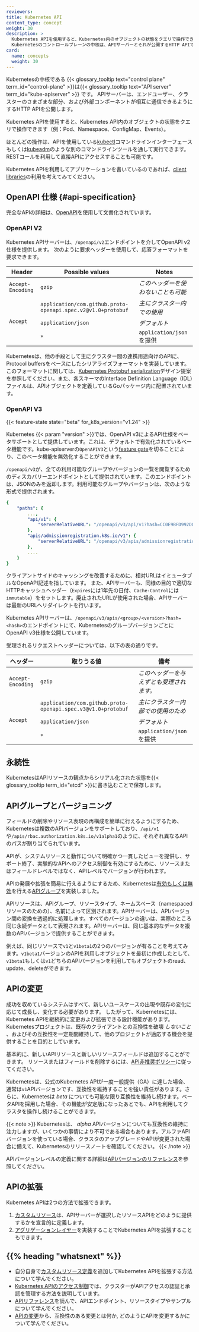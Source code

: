 ```yaml
---
reviewers:
title: Kubernetes API
content_type: concept
weight: 30
description: >
  Kubernetes APIを使用すると、Kubernetes内のオブジェクトの状態をクエリで操作できます。
  Kubernetesのコントロールプレーンの中核は、APIサーバーとそれが公開するHTTP APIです。ユーザー、クラスターのさまざまな部分、および外部コンポーネントはすべて、APIサーバーを介して互いに通信します。
card:
  name: concepts
  weight: 30
---
```


<!-- overview -->

Kubernetesの中核である {{< glossary_tooltip text="control plane" term_id="control-plane" >}}は{{< glossary_tooltip text="API server" term_id="kube-apiserver" >}} です。
APIサーバーは、エンドユーザー、クラスターのさまざまな部分、および外部コンポーネントが相互に通信できるようにするHTTP APIを公開します。

Kubernetes APIを使用すると、Kubernetes API内のオブジェクトの状態をクエリで操作できます（例：Pod、Namespace、ConfigMap、Events）。

ほとんどの操作は、APIを使用している[kubectl](/docs/reference/kubectl/overview/)コマンドラインインターフェースもしくは[kubeadm](/docs/reference/setup-tools/kubeadm/)のような別のコマンドラインツールを通して実行できます。
RESTコールを利用して直接APIにアクセスすることも可能です。

Kubernetes APIを利用してアプリケーションを書いているのであれば、[client libraries](/docs/reference/using-api/client-libraries/)の利用を考えてみてください。

<!-- body -->

## OpenAPI 仕様 {#api-specification}

完全なAPIの詳細は、[OpenAPI](https://www.openapis.org/)を使用して文書化されています。

### OpenAPI V2

Kubernetes APIサーバーは、`/openapi/v2`エンドポイントを介してOpenAPI v2仕様を提供します。
次のように要求ヘッダーを使用して、応答フォーマットを要求できます。


<table>
  <caption style="display:none">OpenAPI v2クエリの有効なリクエストヘッダー値</caption>
  <thead>
     <tr>
        <th>Header</th>
        <th style="min-width: 50%;">Possible values</th>
        <th>Notes</th>
     </tr>
  </thead>
  <tbody>
     <tr>
        <td><code>Accept-Encoding</code></td>
        <td><code>gzip</code></td>
        <td><em>このヘッダーを使わないことも可能</em></td>
     </tr>
     <tr>
        <td rowspan="3"><code>Accept</code></td>
        <td><code>application/com.github.proto-openapi.spec.v2@v1.0+protobuf</code></td>
        <td><em>主にクラスター内での使用</em></td>
     </tr>
     <tr>
        <td><code>application/json</code></td>
        <td><em>デフォルト</em></td>
     </tr>
     <tr>
        <td><code>*</code></td>
        <td><code>application/json</code>を提供</td>
     </tr>
  </tbody>
</table>


Kubernetesは、他の手段として主にクラスター間の連携用途向けのAPIに、Protocol buffersをベースにしたシリアライズフォーマットを実装しています。このフォーマットに関しては、[Kubernetes Protobuf serialization](https://github.com/kubernetes/design-proposals-archive/blob/main/api-machinery/protobuf.md)デザイン提案を参照してください。また、各スキーマのInterface Definition Language（IDL）ファイルは、APIオブジェクトを定義しているGoパッケージ内に配置されています。

### OpenAPI V3

{{< feature-state state="beta"  for_k8s_version="v1.24" >}}

Kubernetes {{< param "version" >}}では、OpenAPI v3によるAPI仕様をベータサポートとして提供しています。これは、デフォルトで有効化されているベータ機能です。kube-apiserverの`OpenAPIV3`という[feature gate](/docs/reference/command-line-tools-reference/feature-gates/)を切ることにより、このベータ機能を無効化することができます。

`/openapi/v3`が、全ての利用可能なグループやバージョンの一覧を閲覧するためのディスカバリーエンドポイントとして提供されています。このエンドポイントは、JSONのみを返却します。利用可能なグループやバージョンは、次のような形式で提供されます。

```yaml
{
    "paths": {
        ...,
        "api/v1": {
            "serverRelativeURL": "/openapi/v3/api/v1?hash=CC0E9BFD992D8C59AEC98A1E2336F899E8318D3CF4C68944C3DEC640AF5AB52D864AC50DAA8D145B3494F75FA3CFF939FCBDDA431DAD3CA79738B297795818CF"
        },
        "apis/admissionregistration.k8s.io/v1": {
            "serverRelativeURL": "/openapi/v3/apis/admissionregistration.k8s.io/v1?hash=E19CC93A116982CE5422FC42B590A8AFAD92CDE9AE4D59B5CAAD568F083AD07946E6CB5817531680BCE6E215C16973CD39003B0425F3477CFD854E89A9DB6597"
        },
        ....
    }
}
```
<!-- for editors: intionally use yaml instead of json here, to prevent syntax highlight error. -->

クライアントサイドのキャッシングを改善するために、相対URLはイミュータブルなOpenAPI記述を指しています。
また、APIサーバーも、同様の目的で適切なHTTPキャッシュヘッダー（`Expires`には1年先の日付、`Cache-Control`には`immutable`）をセットします。廃止されたURLが使用された場合、APIサーバーは最新のURLへリダイレクトを行います。

Kubernetes APIサーバーは、`/openapi/v3/apis/<group>/<version>?hash=<hash>`のエンドポイントにて、KubernetesのグループバージョンごとにOpenAPI v3仕様を公開しています。

受理されるリクエストヘッダーについては、以下の表の通りです。

<table>
  <caption style="display:none">OpenAPI v3において有効なリクエストヘッダー</caption>
  <thead>
     <tr>
        <th>ヘッダー</th>
        <th style="min-width: 50%;">取りうる値</th>
        <th>備考</th>
     </tr>
  </thead>
  <tbody>
     <tr>
        <td><code>Accept-Encoding</code></td>
        <td><code>gzip</code></td>
        <td><em>このヘッダーを与えずとも受理されます。</em></td>
     </tr>
     <tr>
        <td rowspan="3"><code>Accept</code></td>
        <td><code>application/com.github.proto-openapi.spec.v3@v1.0+protobuf</code></td>
        <td><em>主にクラスター内部での使用のため</em></td>
     </tr>
     <tr>
        <td><code>application/json</code></td>
        <td><em>デフォルト</em></td>
     </tr>
     <tr>
        <td><code>*</code></td>
        <td><em></em><code>application/json</code>を提供</td>
     </tr>
  </tbody>
</table>

## 永続性

KubernetesはAPIリソースの観点からシリアル化された状態を{{< glossary_tooltip term_id="etcd" >}}に書き込むことで保存します。

## APIグループとバージョニング

フィールドの削除やリソース表現の再構成を簡単に行えるようにするため、Kubernetesは複数のAPIバージョンをサポートしており、`/api/v1`や`/apis/rbac.authorization.k8s.io/v1alpha1`のように、それぞれ異なるAPIのパスが割り当てられています。

APIが、システムリソースと動作について明確かつ一貫したビューを提供し、サポート終了、実験的なAPIへのアクセス制御を有効にするために、リソースまたはフィールドレベルではなく、APIレベルでバージョンが行われます。

APIの発展や拡張を簡易に行えるようにするため、Kubernetesは[有効もしくは無効](/docs/reference/using-api/#enabling-or-disabling)を行える[APIグループ](/docs/reference/using-api/#api-groups)を実装しました。

APIリソースは、APIグループ、リソースタイプ、ネームスペース（namespacedリソースのための）、名前によって区別されます。APIサーバーは、APIバージョン間の変換を透過的に処理します。すべてのバージョンの違いは、実際のところ同じ永続データとして表現されます。APIサーバーは、同じ基本的なデータを複数のAPIバージョンで提供することができます。

例えば、同じリソースで`v1`と`v1beta1`の2つのバージョンが有ることを考えてみます。`v1beta1`バージョンのAPIを利用しオブジェクトを最初に作成したとして、`v1beta1`もしくは`v1`どちらのAPIバージョンを利用してもオブジェクトのread、update、deleteができます。

## APIの変更

成功を収めているシステムはすべて、新しいユースケースの出現や既存の変化に応じて成長し、変化する必要があります。
したがって、Kubernetesには、Kubernetes APIを継続的に変更および拡張できる設計機能があります。
Kubernetesプロジェクトは、既存のクライアントとの互換性を破壊 _しないこと_ 、およびその互換性を一定期間維持して、他のプロジェクトが適応する機会を提供することを目的としています。

基本的に、新しいAPIリソースと新しいリソースフィールドは追加することができます。
リソースまたはフィールドを削除するには、[API非推奨ポリシー](/docs/reference/using-api/deprecation-policy/)に従ってください。

Kubernetesは、公式のKubernetes APIが一度一般提供（GA）に達した場合、通常は`v1`APIバージョンです、互換性を維持することを強い責任があります。さらに、Kubernetesは _beta_ についても可能な限り互換性を維持し続けます。ベータAPIを採用した場合、その機能が安定版になったあとでも、APIを利用してクラスタを操作し続けることができます。

{{< note >}}
Kubernetesは、 _alpha_ APIバージョンについても互換性の維持に注力しますが、いくつかの事情により不可である場合もあります。アルファAPIバージョンを使っている場合、クラスタのアップグレードやAPIが変更された場合に備えて、Kubernetesのリリースノートを確認してください。
{{< /note >}}

APIバージョンレベルの定義に関する詳細は[APIバージョンのリファレンス](/docs/reference/using-api/#api-versioning)を参照してください。

## APIの拡張

Kubernetes APIは2つの方法で拡張できます。

1. [カスタムリソース](/ja/docs/concepts/extend-kubernetes/api-extension/custom-resources/)は、APIサーバーが選択したリソースAPIをどのように提供するかを宣言的に定義します。
1. [アグリゲーションレイヤー](/ja/docs/concepts/extend-kubernetes/api-extension/apiserver-aggregation/)を実装することでKubernetes APIを拡張することもできます。


## {{% heading "whatsnext" %}}

- 自分自身で[カスタムリソース定義](/docs/tasks/extend-kubernetes/custom-resources/custom-resource-definitions/)を追加してKubernetes APIを拡張する方法について学んでください。
- [Kubernetes APIのアクセス制御](/docs/concepts/security/controlling-access/)では、クラスターがAPIアクセスの認証と承認を管理する方法を説明しています。
- [APIリファレンス](/ja/docs/reference/kubernetes-api/)を読んで、APIエンドポイント、リソースタイプやサンプルについて学んでください。
- [APIの変更](https://git.k8s.io/community/contributors/devel/sig-architecture/api_changes.md#readme)から、互換性のある変更とは何か, どのようにAPIを変更するかについて学んでください。
